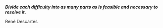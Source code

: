 _**Divide each difficulty into as many parts as is feasible and necessary to resolve it.**_

René Descartes